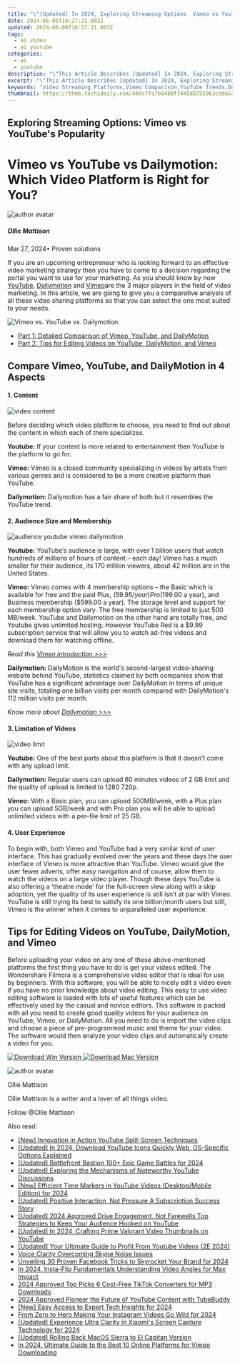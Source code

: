 ```yaml
---
title: "\"[Updated] In 2024, Exploring Streaming Options  Vimeo vs YouTube's Popularity\""
date: 2024-06-05T16:27:21.803Z
updated: 2024-06-06T16:27:21.803Z
tags:
  - ai video
  - ai youtube
categories:
  - ai
  - youtube
description: "\"This Article Describes [Updated] In 2024, Exploring Streaming Options: Vimeo vs YouTube's Popularity\""
excerpt: "\"This Article Describes [Updated] In 2024, Exploring Streaming Options: Vimeo vs YouTube's Popularity\""
keywords: "Video Streaming Platforms,Vimeo Comparison,YouTube Trends,Online Content Access,Media Service Options,Live Stream Popularity,Video Sharing Services"
thumbnail: https://thmb.techidaily.com/48dc7fa7b04b0f7445d8755963cdda5ac93794a2c8dd3de60bc0fcf279454931.jpg
---
```


## Exploring Streaming Options: Vimeo vs YouTube's Popularity

# Vimeo vs YouTube vs Dailymotion: Which Video Platform is Right for You?

![author avatar](https://images.wondershare.com/filmora/article-images/ollie-mattison.jpg)

##### Ollie Mattison

 Mar 27, 2024• Proven solutions

If you are an upcoming entrepreneur who is looking forward to an effective video marketing strategy then you have to come to a decision regarding the portal you want to use for your marketing. As you should know by now [YouTube](https://www.youtube.com/), [Dailymotion](http://www.dailymotion.com/) and [Vimeo](https://www.vimeo.com/)are the 3 major players in the field of video marketing. In this article, we are going to give you a comparative analysis of all these video sharing platforms so that you can select the one most suited to your needs.

![Vimeo vs. YouTube vs. Dailymotion](https://images.wondershare.com/filmora/article-images/vimeo-youtube-dailymotion.png)

* [Part 1: Detailed Comparison of Vimeo, YouTube, and DailyMotion](#part1)
* [Part 2: Tips for Editing Videos on YouTube, DailyMotion, and Vimeo](#part2)

## Compare Vimeo, YouTube, and DailyMotion in 4 Aspects

#### 1\.  Content

![video content](https://images.wondershare.com/filmora/article-images/video-content.jpg)

Before deciding which video platform to choose, you need to find out about the content in which each of them specializes.

**Youtube:** If your content is more related to entertainment then YouTube is the platform to go for.

 **Vimeo:** Vimeo is a closed community specializing in videos by artists from various genres and is considered to be a more creative platform than YouTube.

**Dailymotion:** Dailymotion has a fair share of both but it resembles the YouTube trend.

#### 2\.  Audience Size and Membership

![audience youtube vimeo dailymotion](https://images.wondershare.com/filmora/article-images/audience-youtube-vimeo-dailymotion.jpg)

**Youtube:** YouTube’s audience is large, with over 1 billion users that watch hundreds of millions of hours of content – each day! Vimeo has a much smaller for their audience, its 170 million viewers, about 42 million are in the United States.

**Vimeo:** Vimeo comes with 4 membership options – the Basic which is available for free and the paid Plus, ($59.95/ year) Pro ($199.00 a year), and Business membership ($599.00 a year). The storage level and support for each membership option vary. The free membership is limited to just 500 MB/week. YouTube and Dailymotion on the other hand are totally free, and Youtube gives unlimited hosting. However YouTube Red is a $9.99 subscription service that will allow you to watch ad-free videos and download them for watching offline.

 _Read this [Vimeo introduction >>>](https://tools.techidaily.com/wondershare/filmora/download/)_

**Dailymotion:** DailyMotion is the world's second-largest video-sharing website behind YouTube, statistics claimed by both companies show that YouTube has a significant advantage over DailyMotion in terms of unique site visits, totaling one billion visits per month compared with DailyMotion's 112 million visits per month.

_Know more about [Dailymotion >>>](https://tools.techidaily.com/wondershare/filmora/download/)_

#### 3\.  Limitation of Videos

![video limit](https://images.wondershare.com/filmora/article-images/videolimit-youtube-vimeo-dailymotion.jpg)

**Youtube:** One of the best parts about this platform is that it doesn’t come with any upload limit.

**Dailymotion:** Regular users can upload 60 minutes videos of 2 GB limit and the quality of upload is limited to 1280 720p.

**Vimeo:** With a Basic plan, you can upload 500MB/week, with a Plus plan you can upload 5GB/week and with Pro plan you will be able to upload unlimited videos with a per-file limit of 25 GB.

#### 4\.  User Experience

To begin with, both Vimeo and YouTube had a very similar kind of user interface. This has gradually evolved over the years and these days the user interface of Vimeo is more attractive than YouTube. Vimeo would give the user fewer adverts, offer easy navigation and of course, allow them to watch the videos on a large video player. Though these days YouTube is also offering a ‘theatre mode’ for the full-screen view along with a skip adoption, yet the quality of its user experience is still isn’t at par with Vimeo. YouTube is still trying its best to satisfy its one billion/month users but still, Vimeo is the winner when it comes to unparalleled user experience.

## Tips for Editing Videos on YouTube, DailyMotion, and Vimeo

Before uploading your video on any one of these above-mentioned platforms the first thing you have to do is get your videos edited. The Wondershare Filmora is a comprehensive video editor that is ideal for use by beginners. With this software, you will be able to nicely edit a video even if you have no prior knowledge about video editing. This easy to use video editing software is loaded with lots of useful features which can be effectively used by the casual and novice editors. This software is packed with all you need to create good quality videos for your audience on YouTube, Vimeo, or DailyMotion. All you need to do is import the video clips and choose a piece of pre-programmed music and theme for your video. The software would then analyze your video clips and automatically create a video for you.

[![Download Win Version](https://images.wondershare.com/filmora/guide/download-btn-win.jpg) ](https://tools.techidaily.com/wondershare/filmora/download/) [![Download Mac Version](https://images.wondershare.com/filmora/guide/download-btn-mac.jpg) ](https://tools.techidaily.com/wondershare/filmora/download/)

![author avatar](https://images.wondershare.com/filmora/article-images/ollie-mattison.jpg)

Ollie Mattison

Ollie Mattison is a writer and a lover of all things video.

Follow @Ollie Mattison

<span class="atpl-alsoreadstyle">Also read:</span>
<div><ul>
<li><a href="https://facebook-video-share.techidaily.com/new-innovation-in-action-youtube-split-screen-techniques/"><u>[New] Innovation in Action  YouTube Split-Screen Techniques</u></a></li>
<li><a href="https://facebook-video-share.techidaily.com/updated-in-2024-download-youtube-icons-quickly-web-os-specific-options-explained/"><u>[Updated] In 2024, Download YouTube Icons Quickly  Web, OS-Specific Options Explained</u></a></li>
<li><a href="https://facebook-video-share.techidaily.com/updated-battlefront-bastion-100plus-epic-game-battles-for-2024/"><u>[Updated] Battlefront Bastion  100+ Epic Game Battles for 2024</u></a></li>
<li><a href="https://facebook-video-share.techidaily.com/updated-exploring-the-mechanisms-of-noteworthy-youtube-discussions/"><u>[Updated] Exploring the Mechanisms of Noteworthy YouTube Discussions</u></a></li>
<li><a href="https://facebook-video-share.techidaily.com/new-efficient-time-markers-in-youtube-videos-desktopmobile-edition-for-2024/"><u>[New] Efficient Time Markers in YouTube Videos (Desktop/Mobile Edition) for 2024</u></a></li>
<li><a href="https://facebook-video-share.techidaily.com/updated-positive-interaction-not-pressure-a-subscription-success-story/"><u>[Updated] Positive Interaction, Not Pressure  A Subscription Success Story</u></a></li>
<li><a href="https://facebook-video-share.techidaily.com/updated-2024-approved-drive-engagement-not-farewells-top-strategies-to-keep-your-audience-hooked-on-youtube/"><u>[Updated] 2024 Approved  Drive Engagement, Not Farewells  Top Strategies to Keep Your Audience Hooked on YouTube</u></a></li>
<li><a href="https://facebook-video-share.techidaily.com/updated-in-2024-crafting-prime-valorant-video-thumbnails-on-youtube/"><u>[Updated] In 2024, Crafting Prime Valorant Video Thumbnails on YouTube</u></a></li>
<li><a href="https://facebook-video-share.techidaily.com/updated-your-ultimate-guide-to-profit-from-youtube-videos-2e-2024/"><u>[Updated] Your Ultimate Guide to Profit From Youtube Videos (2E 2024)</u></a></li>
<li><a href="https://on-screen-recording.techidaily.com/voice-clarity-overcoming-skype-noise-issues/"><u>Voice Clarity  Overcoming Skype Noise Issues</u></a></li>
<li><a href="https://facebook-video-files.techidaily.com/unveiling-30-proven-facebook-tricks-to-skyrocket-your-brand-for-2024/"><u>Unveiling 30 Proven Facebook Tricks to Skyrocket Your Brand for 2024</u></a></li>
<li><a href="https://instagram-clips.techidaily.com/in-2024-insta-flip-fundamentals-understanding-video-angles-for-max-impact/"><u>In 2024, Insta-Flip Fundamentals  Understanding Video Angles for Max Impact</u></a></li>
<li><a href="https://tiktok-clips.techidaily.com/2024-approved-top-picks-6-cost-free-tiktok-converters-for-mp3-downloads/"><u>2024 Approved  Top Picks  6 Cost-Free TikTok Converters for MP3 Downloads</u></a></li>
<li><a href="https://youtube-help.techidaily.com/2024-approved-pioneer-the-future-of-youtube-content-with-tubebuddy/"><u>2024 Approved  Pioneer the Future of YouTube Content with TubeBuddy</u></a></li>
<li><a href="https://remote-screen-capture.techidaily.com/new-easy-access-to-expert-tech-insights-for-2024/"><u>[New] Easy Access to Expert Tech Insights for 2024</u></a></li>
<li><a href="https://instagram-clips.techidaily.com/from-zero-to-hero-making-your-instagram-videos-go-wild-for-2024/"><u>From Zero to Hero  Making Your Instagram Videos Go Wild for 2024</u></a></li>
<li><a href="https://screen-recording.techidaily.com/updated-experience-ultra-clarity-in-xiaomis-screen-capture-technology-for-2024/"><u>[Updated] Experience Ultra Clarity in Xiaomi's Screen Capture Technology for 2024</u></a></li>
<li><a href="https://extra-approaches.techidaily.com/updated-rolling-back-macos-sierra-to-el-capitan-version/"><u>[Updated] Rolling Back MacOS Sierra to El Capitan Version</u></a></li>
<li><a href="https://vimeo-videos.techidaily.com/in-2024-ultimate-guide-to-the-best-10-online-platforms-for-vimeo-downloading/"><u>In 2024, Ultimate Guide to the Best  10 Online Platforms for Vimeo Downloading</u></a></li>
</ul></div>

<ins class="adsbygoogle"
      style="display:block"
      data-ad-client="ca-pub-7571918770474297"
      data-ad-slot="8358498916"
      data-ad-format="auto"
      data-full-width-responsive="true"></ins>